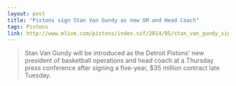 ```yaml
---
layout: post
title: "Pistons sign Stan Van Gundy as new GM and Head Coach"
tags: Pistons
link: http://www.mlive.com/pistons/index.ssf/2014/05/stan_van_gundy_signs_detroit_p.html
---
```


>Stan Van Gundy will be introduced as the Detroit Pistons' new president of basketball operations and head coach at a Thursday press conference after signing a five-year, $35 million contract late Tuesday.
